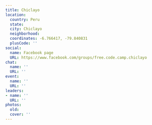 ```yaml
---
title: Chiclayo
location:
  country: Peru
  state: 
  city: Chiclayo
  neighborhood: 
  coordinates: -6.766417, -79.840831
  plusCode: ''
social:
  name: Facebook page
  URL: https://www.facebook.com/groups/free.code.camp.chiclayo
chat:
  name: ''
  URL: ''
event:
  name: ''
  URL: ''
leaders:
- name: ''
  URL: ''
photos:
  old: 
  cover: ''
---
```

